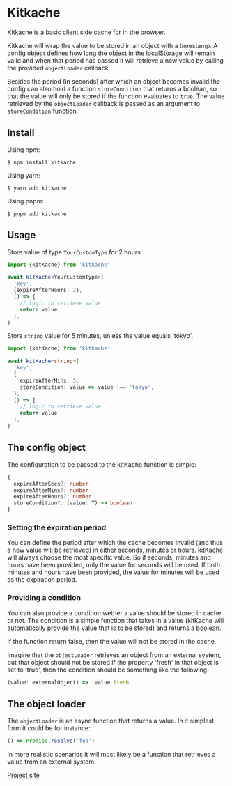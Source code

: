 # Kitkache

Kitkache is a basic client side cache for in the browser.

Kitkache will wrap the value to be stored in an object with a timestamp. A config object defines how long the object in the [localStorage](https://developer.mozilla.org/en-US/docs/Web/API/Window/localStorage) will remain valid and when that period has passed it will retrieve a new value by calling the provided `objectLoader` callback.

Besides the period (in seconds) after which an object becomes invalid the config
can also hold a function `storeCondition` that returns a boolean, so that the
value will only be stored if the function evaluates to `true`. The value
retrieved by the `objectLoader` callback is passed as an argument to
`storeCondition` function.

## Install

Using npm:
```shell
$ npm install kitkache
```

Using yarn:
```shell
$ yarn add kitkache
```

Using pnpm:
```shell
$ pnpm add kitkache
```

## Usage

Store value of type `YourCustomType` for 2 hours

```typescript
import {kitKache} from 'kitkache'

await kitKache<YourCustomType>(
  'key',
  {expireAfterHours: 2},
  () => {
    // logic to retrieve value
    return value
  },
)
```

Store `string` value for 5 minutes, unless the value equals 'tokyo'.

```typescript
import {kitKache} from 'kitkache'

await kitKache<string>(
  'key',
  {
    expireAfterMins: 5,
    storeCondition: value => value !== 'tokyo',
  },
  () => {
    // logic to retrieve value
    return value
  },
)
```

## The config object

The configuration to be passed to the kitKache function is simple:

```typescript
{
  expireAfterSecs?: number
  expireAfterMins?: number
  expireAfterHours?: number
  storeCondition?: (value: T) => boolean
}
```

### Setting the expiration period
You can define the period after which the cache becomes invalid (and thus a new value will be retrieved) in either seconds, minutes or hours. kitKache will always choose the most specific value. So if seconds, minutes and hours have been provided, only the value for seconds will be used. If both minutes and hours have been provided, the value for minutes will be used as the expiration period.

### Providing a condition
You can also provide a condition wether a value should be stored in cache or not. The condition is a simple function that takes in a value (kitKache will automatically provide the value that is to be stored) and returns a boolean.

If the function return false, then the value will not be stored in the cache.

Imagine that the `objectLoader` retrieves an object from an external system, but that object should not be stored if the property 'fresh' in that object is set to 'true', then the condition should be something like the following:

```typescript
(value: externalObject) => !value.fresh
```

## The object loader
The `objectLoader` is an async function that returns a value. In it simplest form it could be for instance:

```typescript
() => Promise.resolve('foo')
```

In more realistic scenarios it will most likely be a function that retrieves a value from an external system.

[Project site](https://kitkache.bloemium.io)

